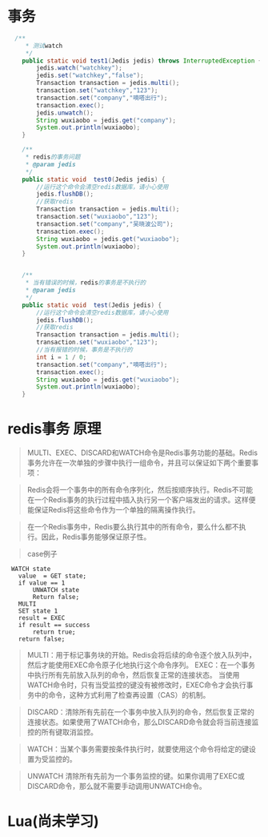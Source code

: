 
# 事务

```java
  /**
     * 测试watch
     */
    public static void test1(Jedis jedis) throws InterruptedException {
        jedis.watch("watchkey");
        jedis.set("watchkey","false");
        Transaction transaction = jedis.multi();
        transaction.set("watchkey","123");
        transaction.set("company","嘀嗒出行");
        transaction.exec();
        jedis.unwatch();
        String wuxiaobo = jedis.get("company");
        System.out.println(wuxiaobo);
    }

    /**
     * redis的事务问题
     * @param jedis
     */
    public static void  test0(Jedis jedis) {
        //运行这个命令会清空redis数据库，请小心使用
        jedis.flushDB();
        //获取redis
        Transaction transaction = jedis.multi();
        transaction.set("wuxiaobo","123");
        transaction.set("company","吴晓波公司");
        transaction.exec();
        String wuxiaobo = jedis.get("wuxiaobo");
        System.out.println(wuxiaobo);
    }


    /**
     * 当有错误的时候，redis的事务是不执行的
     * @param jedis
     */
    public static void  test(Jedis jedis) {
        //运行这个命令会清空redis数据库，请小心使用
        jedis.flushDB();
        //获取redis
        Transaction transaction = jedis.multi();
        transaction.set("wuxiaobo","123");
        //当有报错的时候，事务是不执行的
        int i = 1 / 0;
        transaction.set("company","嘀嗒出行");
        transaction.exec();
        String wuxiaobo = jedis.get("wuxiaobo");
        System.out.println(wuxiaobo);
    }
```

# redis事务 原理

>MULTI、EXEC、DISCARD和WATCH命令是Redis事务功能的基础。Redis事务允许在一次单独的步骤中执行一组命令，并且可以保证如下两个重要事项：

>Redis会将一个事务中的所有命令序列化，然后按顺序执行。Redis不可能在一个Redis事务的执行过程中插入执行另一个客户端发出的请求。这样便能保证Redis将这些命令作为一个单独的隔离操作执行。

>在一个Redis事务中，Redis要么执行其中的所有命令，要么什么都不执行。因此，Redis事务能够保证原子性。

>case例子
```
 WATCH state
   value  = GET state;
   if value == 1
       UNWATCH state
       Return false;
   MULTI
   SET state 1
   result = EXEC
   if result == success
       return true;
   return false;
```

>MULTI：用于标记事务块的开始。Redis会将后续的命令逐个放入队列中，然后才能使用EXEC命令原子化地执行这个命令序列。
>EXEC：在一个事务中执行所有先前放入队列的命令，然后恢复正常的连接状态。
当使用WATCH命令时，只有当受监控的键没有被修改时，EXEC命令才会执行事务中的命令，这种方式利用了检查再设置（CAS）的机制。

>DISCARD：清除所有先前在一个事务中放入队列的命令，然后恢复正常的连接状态。如果使用了WATCH命令，那么DISCARD命令就会将当前连接监控的所有键取消监控。

>WATCH：当某个事务需要按条件执行时，就要使用这个命令将给定的键设置为受监控的。

> UNWATCH
清除所有先前为一个事务监控的键。如果你调用了EXEC或DISCARD命令，那么就不需要手动调用UNWATCH命令。

# Lua(尚未学习)
